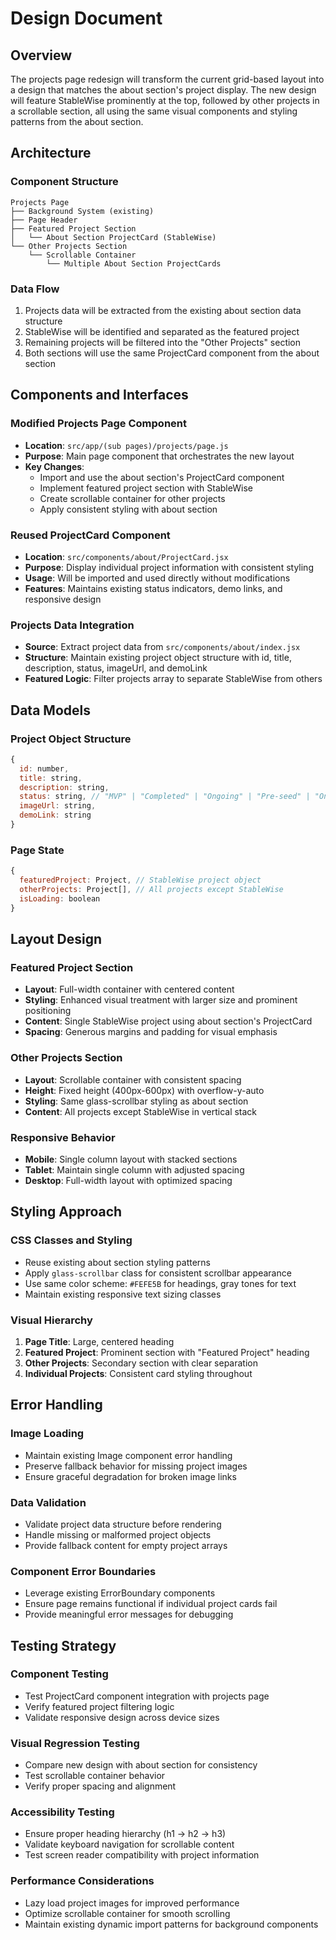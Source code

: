 # Design Document

## Overview

The projects page redesign will transform the current grid-based layout into a design that matches the about section's project display. The new design will feature StableWise prominently at the top, followed by other projects in a scrollable section, all using the same visual components and styling patterns from the about section.

## Architecture

### Component Structure
```
Projects Page
├── Background System (existing)
├── Page Header
├── Featured Project Section
│   └── About Section ProjectCard (StableWise)
└── Other Projects Section
    └── Scrollable Container
        └── Multiple About Section ProjectCards
```

### Data Flow
1. Projects data will be extracted from the existing about section data structure
2. StableWise will be identified and separated as the featured project
3. Remaining projects will be filtered into the "Other Projects" section
4. Both sections will use the same ProjectCard component from the about section

## Components and Interfaces

### Modified Projects Page Component
- **Location**: `src/app/(sub pages)/projects/page.js`
- **Purpose**: Main page component that orchestrates the new layout
- **Key Changes**:
  - Import and use the about section's ProjectCard component
  - Implement featured project section with StableWise
  - Create scrollable container for other projects
  - Apply consistent styling with about section

### Reused ProjectCard Component
- **Location**: `src/components/about/ProjectCard.jsx`
- **Purpose**: Display individual project information with consistent styling
- **Usage**: Will be imported and used directly without modifications
- **Features**: Maintains existing status indicators, demo links, and responsive design

### Projects Data Integration
- **Source**: Extract project data from `src/components/about/index.jsx`
- **Structure**: Maintain existing project object structure with id, title, description, status, imageUrl, and demoLink
- **Featured Logic**: Filter projects array to separate StableWise from others

## Data Models

### Project Object Structure
```javascript
{
  id: number,
  title: string,
  description: string,
  status: string, // "MVP" | "Completed" | "Ongoing" | "Pre-seed" | "On Hold" | "In Progress"
  imageUrl: string,
  demoLink: string
}
```

### Page State
```javascript
{
  featuredProject: Project, // StableWise project object
  otherProjects: Project[], // All projects except StableWise
  isLoading: boolean
}
```

## Layout Design

### Featured Project Section
- **Layout**: Full-width container with centered content
- **Styling**: Enhanced visual treatment with larger size and prominent positioning
- **Content**: Single StableWise project using about section's ProjectCard
- **Spacing**: Generous margins and padding for visual emphasis

### Other Projects Section
- **Layout**: Scrollable container with consistent spacing
- **Height**: Fixed height (400px-600px) with overflow-y-auto
- **Styling**: Same glass-scrollbar styling as about section
- **Content**: All projects except StableWise in vertical stack

### Responsive Behavior
- **Mobile**: Single column layout with stacked sections
- **Tablet**: Maintain single column with adjusted spacing
- **Desktop**: Full-width layout with optimized spacing

## Styling Approach

### CSS Classes and Styling
- Reuse existing about section styling patterns
- Apply `glass-scrollbar` class for consistent scrollbar appearance
- Use same color scheme: `#FEFE5B` for headings, gray tones for text
- Maintain existing responsive text sizing classes

### Visual Hierarchy
1. **Page Title**: Large, centered heading
2. **Featured Project**: Prominent section with "Featured Project" heading
3. **Other Projects**: Secondary section with clear separation
4. **Individual Projects**: Consistent card styling throughout

## Error Handling

### Image Loading
- Maintain existing Image component error handling
- Preserve fallback behavior for missing project images
- Ensure graceful degradation for broken image links

### Data Validation
- Validate project data structure before rendering
- Handle missing or malformed project objects
- Provide fallback content for empty project arrays

### Component Error Boundaries
- Leverage existing ErrorBoundary components
- Ensure page remains functional if individual project cards fail
- Provide meaningful error messages for debugging

## Testing Strategy

### Component Testing
- Test ProjectCard component integration with projects page
- Verify featured project filtering logic
- Validate responsive design across device sizes

### Visual Regression Testing
- Compare new design with about section for consistency
- Test scrollable container behavior
- Verify proper spacing and alignment

### Accessibility Testing
- Ensure proper heading hierarchy (h1 → h2 → h3)
- Validate keyboard navigation for scrollable content
- Test screen reader compatibility with project information

### Performance Considerations
- Lazy load project images for improved performance
- Optimize scrollable container for smooth scrolling
- Maintain existing dynamic import patterns for background components